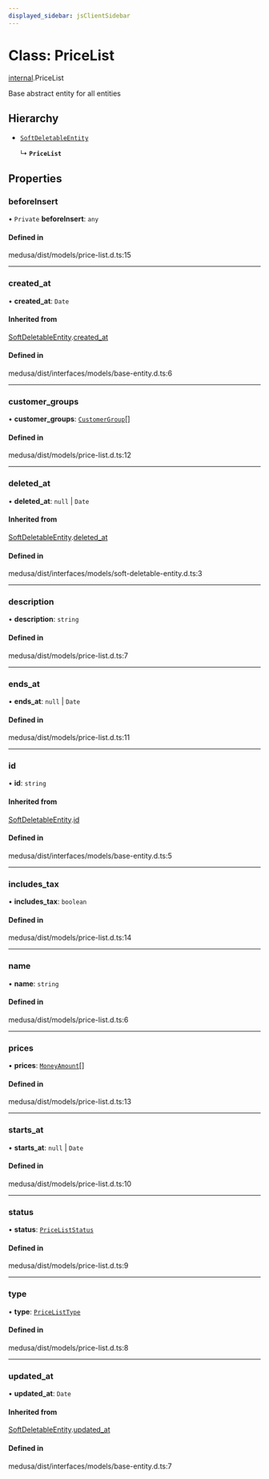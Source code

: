 ```yaml
---
displayed_sidebar: jsClientSidebar
---
```


# Class: PriceList

[internal](../modules/internal.md).PriceList

Base abstract entity for all entities

## Hierarchy

- [`SoftDeletableEntity`](internal.SoftDeletableEntity.md)

  ↳ **`PriceList`**

## Properties

### beforeInsert

• `Private` **beforeInsert**: `any`

#### Defined in

medusa/dist/models/price-list.d.ts:15

___

### created\_at

• **created\_at**: `Date`

#### Inherited from

[SoftDeletableEntity](internal.SoftDeletableEntity.md).[created_at](internal.SoftDeletableEntity.md#created_at)

#### Defined in

medusa/dist/interfaces/models/base-entity.d.ts:6

___

### customer\_groups

• **customer\_groups**: [`CustomerGroup`](internal.CustomerGroup.md)[]

#### Defined in

medusa/dist/models/price-list.d.ts:12

___

### deleted\_at

• **deleted\_at**: ``null`` \| `Date`

#### Inherited from

[SoftDeletableEntity](internal.SoftDeletableEntity.md).[deleted_at](internal.SoftDeletableEntity.md#deleted_at)

#### Defined in

medusa/dist/interfaces/models/soft-deletable-entity.d.ts:3

___

### description

• **description**: `string`

#### Defined in

medusa/dist/models/price-list.d.ts:7

___

### ends\_at

• **ends\_at**: ``null`` \| `Date`

#### Defined in

medusa/dist/models/price-list.d.ts:11

___

### id

• **id**: `string`

#### Inherited from

[SoftDeletableEntity](internal.SoftDeletableEntity.md).[id](internal.SoftDeletableEntity.md#id)

#### Defined in

medusa/dist/interfaces/models/base-entity.d.ts:5

___

### includes\_tax

• **includes\_tax**: `boolean`

#### Defined in

medusa/dist/models/price-list.d.ts:14

___

### name

• **name**: `string`

#### Defined in

medusa/dist/models/price-list.d.ts:6

___

### prices

• **prices**: [`MoneyAmount`](internal.MoneyAmount.md)[]

#### Defined in

medusa/dist/models/price-list.d.ts:13

___

### starts\_at

• **starts\_at**: ``null`` \| `Date`

#### Defined in

medusa/dist/models/price-list.d.ts:10

___

### status

• **status**: [`PriceListStatus`](../enums/internal.PriceListStatus.md)

#### Defined in

medusa/dist/models/price-list.d.ts:9

___

### type

• **type**: [`PriceListType`](../enums/internal.PriceListType.md)

#### Defined in

medusa/dist/models/price-list.d.ts:8

___

### updated\_at

• **updated\_at**: `Date`

#### Inherited from

[SoftDeletableEntity](internal.SoftDeletableEntity.md).[updated_at](internal.SoftDeletableEntity.md#updated_at)

#### Defined in

medusa/dist/interfaces/models/base-entity.d.ts:7
